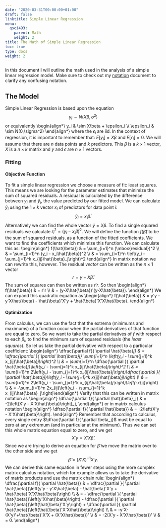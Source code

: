 ```yaml
---
date: "2020-03-31T00:00:00+01:00"
draft: false
linktitle: Simple Linear Regression
menu:
  qsci493:
    parent: Math
    weight: 2
title: The Math of Simple Linear Regression
toc: true
type: docs
weight: 2
---
```


In this document I will outline the math used in the analysis of a simple linear regression model. Make sure to check out my [notation](/courses/qsci493/notation) document to clarify any confusing notation. 

## The Model ##

Simple Linear Regression is based upon the equation
$$
y_i \sim N(X\beta,\sigma^2)
$$
or equivalently 
\begin{align*}
y_i & \sim X\beta + \epsilon_i \\\\
\epsilon_i & \sim N(0,\sigma^2)
\end{align*}
where the $\epsilon_i$ are iid. In the context of regression, it is important to remember that: $E[y_i] = X\beta$ and $E[\epsilon_i] = 0$. We will assume that there are $n$ data points and $k$ predictors. This $\beta$ is a $k\times 1$ vector, $X$ is a $n\times k$ matrix and $y$ and $\epsilon$ are $n\times 1$ vectors. 

### Fitting ###
#### Objective Function ####
To fit a simple linear regression we choose a measure of fit: least squares. This means we are looking for the parameter estimates that minimize the sum of squared residuals. A residual is calculated by the difference between $y_i$ and $\hat{y}_i$, the value predicted by our fitted model. We can calculate $\hat{y}_i$ using the $1\times k$ vector $x_i$ of predictors for data point $i$:
$$
\hat{y}_i = x_i\hat{\beta}.
$$
Alternatively we can find the whole vector $\hat{y} = X\beta$. To find a single squared residuals we calculate $r_i^2 = (y_i - x_i\hat{\beta})^2$. We will define the function $f(\hat{\beta})$ to be the sum of squared residuals, as a function of the fitted coefficients. We want to find the coefficients which minimize this function. We can calculate this as:
\begin{align*}
f(\hat{\beta}) 
& = \sum_{i=1}^n (\mbox{residual})^2 \\\\
& = \sum_{i=1}^n (y_i - x_i\hat{\beta})^2 \\\\
& = \sum_{i=1}^n \left(y_i - \sum_{j=1}^k x_{ij}\hat{\beta}_j\right)^2
\end{align*}
In matrix notation we can rewrite this, however. The residual *vector* can be written as the $n\times 1$ vector
$$
r = y - X\hat{\beta}.
$$
The sum of squares can then be written as $r'r$. So then
\begin{align*}
f(\hat{\beta})
& = r'r \\\\
& = (y-X\hat{\beta})'(y-X\hat{\beta}).
\end{align*}
We can expand this quadratic equation as
\begin{align*}
f(\hat{\beta})
& = y'y - y'X\hat{\beta} - \hat{\beta}'X'y + \hat{\beta}'X'X\hat{\beta}.
\end{align*}

#### Optimization ####
From calculus, we can use the fact that the extrema (minimums and maximums) of a function occur when the partial derivatives of that function are equal to zero. So we want to take the partial derivatives of $f$ with respect to each $\beta_i$, to find the minimum sum of squared residuals (the *least squares*). So let us take the partial derivative with respect to a particular coefficient:
\begin{align*}
\dfrac{\partial f}{ \partial \hat{\beta}_j} 
& = \dfrac{\partial }{ \partial \hat{\beta}_j} \sum_{i=1}^n \left(y_i - \sum_{j=1}^k x_{ij}\hat{\beta}_j\right)^2 \\\\
& = \sum_{i=1}^n \dfrac{\partial }{ \partial \hat{\beta}_j}\left(y_i - \sum_{j=1}^k x_{ij}\hat{\beta}_j\right)^2 \\\\
& = \sum_{i=1}^n 2\left(y_i - \sum_{j=1}^k x_{ij}\hat{\beta}_j\right)\dfrac{\partial }{ \partial \hat{\beta}_j}\left(y_i - \sum_{j=1}^k x_{ij}\hat{\beta}_j\right) \\\\
& = \sum_{i=1}^n 2\left(y_i - \sum_{j=1}^k x_{ij}\hat{\beta}_j\right)\left(-x_{ij}\right) \\\\
& = -\sum_{i=1}^n 2x_{ij}\left(y_i - \sum_{j=1}^k x_{ij}\hat{\beta}_j\right)\end{align*}
Verify that this can be written in matrix notation as
\begin{align*}
\dfrac{\partial f}{ \partial \hat{\beta}_j}
& = -2\left(X'y - X'X\hat{\beta}\right)_j,
\end{align*}
or in matrix calculus notation
\begin{align*}
\dfrac{\partial f}{ \partial \hat{\beta}} & = -2\left(X'y - X'X\hat{\beta}\right).
\end{align*}
Remember that according to calculus, every single entry $\dfrac{\partial f}{ \partial \beta_j}$ must be equal to zero at any extremum (and in particular at the minimum). Thus we can set this whole matrix equation equal to zero, and we get
$$
X'y = X'X\hat{\beta}.
$$
Since we are trying to derive an equation for $\hat{\beta}$ we move the matrix over to the other side and we get
$$
\hat{\beta} = (X'X)^{-1}X'y.
$$
We can derive this same equation in fewer steps using the more complex matrix calculus notation, which for example allows us to take the derivative of matrix products and use the matrix chain rule:
\begin{align*}
\dfrac{\partial f}{ \partial \hat{\beta}}
& = \dfrac{\partial }{ \partial \hat{\beta}}\left(y'y - y'X\hat{\beta} - \hat{\beta}'X'y + \hat{\beta}'X'X\hat{\beta}\right) \\\\
& = - \dfrac{\partial }{ \partial \hat{\beta}}\left(y'X\hat{\beta}\right) - \dfrac{\partial }{ \partial \hat{\beta}}\left(\hat{\beta}'X'y\right) + \dfrac{\partial }{ \partial \hat{\beta}}\left(\hat{\beta}'X'X\hat{\beta}\right) \\\\
& = -y'X-(X'y)'+\hat{\beta}'X'X + (X'X\hat{\beta})' \\\\
& = -2(X'y - X'X\hat{\beta})' \\\\
& = 0.
\end{align*}